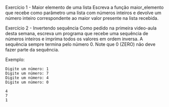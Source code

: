 Exercício 1 - Maior elemento de uma lista
Escreva a função maior_elemento que recebe como parâmetro uma lista com números inteiros e devolve um número inteiro correspondente ao maior valor presente na lista recebida.



Exercício 2 - Invertendo sequência
Como pedido na primeira video-aula desta semana, escreva um programa que recebe uma sequência de números inteiros e imprima todos os valores em ordem inversa. A sequência sempre termina pelo número 0. Note que 0 (ZERO) não deve fazer parte da sequência.

Exemplo:

	Digite um número: 1
	Digite um número: 7
	Digite um número: 4
	Digite um número: 0

	4
	7
	1

